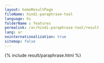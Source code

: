 ```yaml
---
layout: homeResultPage
fileName: hindi-paraphrase-tool
language: hi
folderName : features
permalink: /ar/hindi-paraphrase-tool/result
lang: ar
nointernationalization: true
sitemap: false
---
```

{% include result/paraphrase.html %}

<script src="/js/result/paraprashing.js" data-foldername="{{page.folderName}}" data-lang="{{page.lang}}"></script>